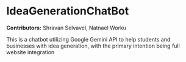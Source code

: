 # IdeaGenerationChatBot

**Contributors:** Shravan Selvavel, Natnael Worku

This is a chatbot utilizing Google Gemini API to help students and businesses with idea generation, with the primary intention being full website integration
